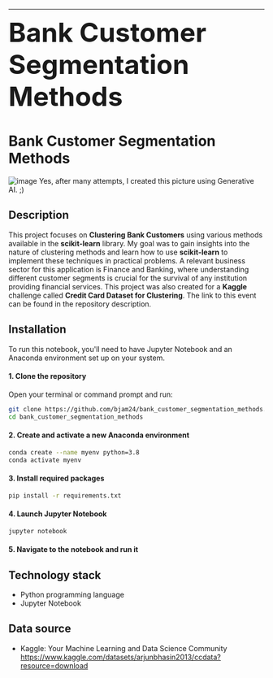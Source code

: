 <hr><b><span style="font-size:52px;"> Bank Customer Segmentation Methods </span></b>

# Bank Customer Segmentation Methods
![image](https://github.com/user-attachments/assets/730df1ec-1882-46ab-962e-ed8ce2d38c9c)
Yes, after many attempts, I created this picture using Generative AI. ;)
## Description
This project focuses on **Clustering Bank Customers** using various methods available in the **scikit-learn** library. My goal was to gain insights 
into the nature of clustering methods and learn how to use **scikit-learn** to implement these techniques in practical problems. A relevant 
business sector for this application is Finance and Banking, where understanding different customer segments is crucial for the survival 
of any institution providing financial services. This project was also created for a **Kaggle** challenge called **Credit Card Dataset for Clustering**.
The link to this event can be found in the repository description.

## Installation

To run this notebook, you'll need to have Jupyter Notebook and an Anaconda environment set up on your system.

#### 1. Clone the repository <br>
Open your terminal or command prompt and run: <br>
```bash
git clone https://github.com/bjam24/bank_customer_segmentation_methods.git
cd bank_customer_segmentation_methods
```
#### 2. Create and activate a new Anaconda environment <br>
```bash
conda create --name myenv python=3.8
conda activate myenv
```
#### 3. Install required packages <br>
```bash
pip install -r requirements.txt
```
#### 4. Launch Jupyter Notebook
```bash
jupyter notebook
```
#### 5. Navigate to the notebook and run it

## Technology stack
- Python programming language
- Jupyter Notebook

## Data source
- Kaggle: Your Machine Learning and Data Science Community https://www.kaggle.com/datasets/arjunbhasin2013/ccdata?resource=download

